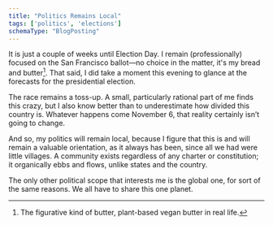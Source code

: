```yaml
---
title: "Politics Remains Local"
tags: ['politics', 'elections']
schemaType: "BlogPosting"
---
```

It is just a couple of weeks until Election Day. I remain (professionally) focused on the San Francisco ballot—no choice in the matter, it's my bread and butter[^1]. That said, I did take a moment this evening to glance at the forecasts for the presidential election.<!--more-->

The race remains a toss-up. A small, particularly rational part of me finds this crazy, but I also know better than to underestimate how divided this country is. Whatever happens come November 6, that reality certainly isn’t going to change.

And so, my politics will remain local, because I figure that this is and will remain a valuable orientation, as it always has been, since all we had were little villages. A community exists regardless of any charter or constitution; it organically ebbs and flows, unlike states and the country.

The only other political scope that interests me is the global one, for sort of the same reasons. We all have to share this one planet.

[^1]: The figurative kind of butter, plant-based vegan butter in real life.